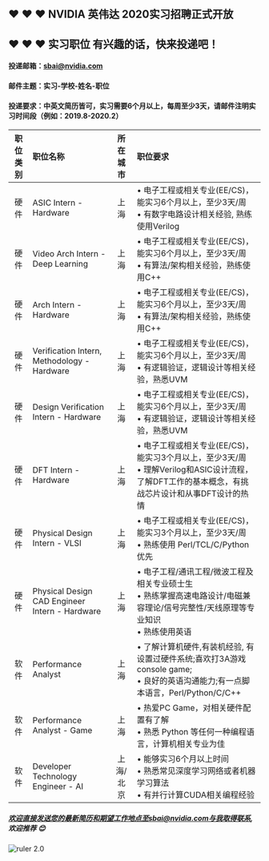
## :hearts: :hearts: :hearts: NVIDIA 英伟达 2020实习招聘正式开放

## :hearts: :hearts: :hearts: 实习职位 有兴趣的话，快来投递吧！
#### 投递邮箱：sbai@nvidia.com
#### 邮件主题：实习-学校-姓名-职位
#### 投递要求：中英文简历皆可，实习需要6个月以上，每周至少3天，请邮件注明实习时间段（例如：2019.8-2020.2）


| 职位类别 | 职位名称 | 所在城市  | 职位要求 |
|:---------------:| :------------ |:---------------:| :-----|
|硬件|ASIC Intern - Hardware   | 上海|•	电子工程或相关专业(EE/CS)，能实习6个月以上，至少3天/周<br>•	有数字电路设计相关经验, 熟练使用Verilog<br>|
|硬件| Video Arch Intern - Deep Learning       | 上海    |  •	电子工程或相关专业(EE/CS)，能实习6个月以上，至少3天/周<br>•	有算法/架构相关经验，熟练使用C++<br>|
|硬件| Arch Intern - Hardware      | 上海    |  •	电子工程或相关专业(EE/CS)，能实习6个月以上，至少3天/周<br>•	有算法/架构相关经验，熟练使用C++<br>|
|硬件|Verification Intern, Methodology - Hardware| 上海     |   •	电子工程或相关专业(EE/CS)，能实习6个月以上，至少3天/周<br>•	有逻辑验证，逻辑设计等相关经验，熟悉UVM<br> |
|硬件| Design Verification Intern - Hardware | 上海       |    •	电子工程或相关专业(EE/CS)，能实习6个月以上，至少3天/周<br>•	有逻辑验证，逻辑设计等相关经验，熟悉UVM<br>|
|硬件| DFT Intern - Hardware| 上海       |   •	电子工程或相关专业(EE/CS)，能实习3个月以上，至少3天/周<br>•	理解Verilog和ASIC设计流程，了解DFT工作的基本概念，有挑战芯片设计和从事DFT设计的热情<br> |
|硬件|Physical Design Intern - VLSI | 上海       |    •	电子工程或相关专业(EE/CS)，能实习3个月以上，至少3天/周<br>•	熟练使用 Perl/TCL/C/Python优先<br> |
|硬件| Physical Design CAD Engineer Intern - Hardware| 上海       |    • 电子工程/通讯工程/微波工程及相关专业硕士生 <br />• 熟练掌握高速电路设计/电磁兼容理论/信号完整性/天线原理等专业知识 <br /> • 熟练使用英语 <br /> |
|软件| Performance Analyst | 上海       |   •	了解计算机硬件,有装机经验, 有设置过硬件系统;喜欢打3A游戏console game;<br>•	良好的英语沟通能力;有一点脚本语言，Perl/Python/C/C++<br> |
|软件| Performance Analyst - Game| 上海       |    •	热爱PC Game，对相关硬件配置有了解<br>•	熟悉 Python 等任何一种编程语言，计算机相关专业为佳<br>|
|软件| Developer Technology Engineer - AI| 上海/北京      |    •	能够实习6个月以上时间<br>•	熟悉常见深度学习网络或者机器学习算法<br>•	 有并行计算CUDA相关编程经验<br>|

##### 欢迎直接发送您的最新简历和期望工作地点至sbai@nvidia.com与我取得联系, 欢迎推荐 :blush:


![ruler 2.0](https://gear.nvidia.com/Assets/ProductImages/NV00-0390-2_Full.jpg)
